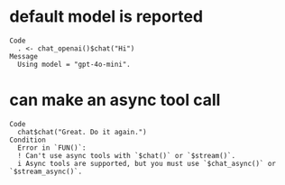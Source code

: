 # default model is reported

    Code
      . <- chat_openai()$chat("Hi")
    Message
      Using model = "gpt-4o-mini".

# can make an async tool call

    Code
      chat$chat("Great. Do it again.")
    Condition
      Error in `FUN()`:
      ! Can't use async tools with `$chat()` or `$stream()`.
      i Async tools are supported, but you must use `$chat_async()` or `$stream_async()`.

